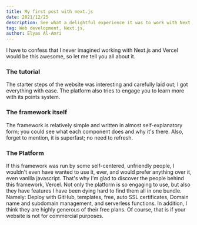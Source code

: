 ```yaml
---
title: My first post with next.js
date: 2021/12/25
description: See what a delightful experience it was to work with Next.js.
tag: Web development, Next.js, 
author: Elyas Al-Amri
---
```

I have to confess that I never imagined working 
with Next.js and Vercel would be this awesome, so let
me tell you all about it.

### The tutorial
The starter steps of the website was 
interesting and carefully laid out; I got
everything with ease. The platform also tries
to engage you to learn more with its points system.

### The framework itself
The framework is relatively simple and written in almost
self-explanatory form; you could see what each component does
and why it's there. Also, forget to mention, it is superfast;
no need to refresh.

### The Platform
If this framework was run by some self-centered, unfriendly
people, I wouldn't even have wanted to use it, ever, and would 
prefer anything over it, even vanilla javascript. That's why I'm 
glad to discover the people behind this framework, Vercel. Not
only the platform is so engaging to use, but also they have features
I have been dying hard to find them all in one bundle.
Namely: Deploy with GitHub, templates, free, auto SSL certificates,
Domain name and subdomain management, and serverless functions.
In addition, I think they are highly generous of their free plans.
Of course, that is if your website is not for commercial purposes.

